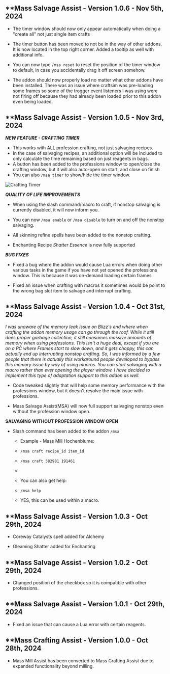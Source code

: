 
## **Mass Salvage Assist - Version 1.0.6 - Nov 5th, 2024

* The timer window should now only appear automatically when doing a "create all" not just single item crafts

* The timer button has been moved to not be in the way of other addons. It is now located in the top right corner. Added a tooltip as well with additional info.

* You can now type `/msa reset` to reset the position of the timer window to default, in case you accidentally drag it off screen somehow.

* The addon should now properly load no matter what other addons have been installed. There was an issue where craftsim was pre-loading some frames so some of the trogger event listeners I was using were not firing off because they had already been loaded prior to this addon even being loaded.

## **Mass Salvage Assist - Version 1.0.5 - Nov 3rd, 2024

***NEW FEATURE - CRAFTING TIMER***

* This works with ALL profession crafting, not just salvaging recipes.
* In the case of salvaging recipes, an additional option will be included to only calculate the time remaining based on just reagents in bags.
* A button has been added to the professions window to open/close the crafting window, but it will also auto-open on start, and close on finish
* You can also `/msa timer` to show/hide the timer window.

![Crafting Timer](https://i.imgur.com/6vkRNcz.jpeg)

***QUALITY OF LIFE IMPROVEMENTS***

* When using the slash command/macro to craft, if nonstop salvaging is currently disabled, it will now inform you.

* You can now `/msa enable` or `/msa disable` to turn on and off the nonstop salvaging.

* All skinning refine spells have been added to the nonstop crafting.

* Enchanting Recipe *Shatter Essence* is now fully supported

***BUG FIXES***

* Fixed a bug where the addon would cause Lua errors when doing other various tasks in the game if you have not yet opened the professions window. This is because it was on-demand loading certain frames

* Fixed an issue when crafting with macros it sometimes would be point to the wrong bag slot item to salvage and interrupt crafting.


## **Mass Salvage Assist - Version 1.0.4 - Oct 31st, 2024

*I was unaware of the memory leak issue on Blizz's end where when crafting the addon memory usage can go through the roof. While it still does proper garbage collection, it still consumes massive amounts of memory when using professions. This isn't a huge deal, except if you are on a PC where Frames start to slow down, and it gets choppy, this can actually end up interrupting nonstop crafting. So, I was informed by a few people that there is actually this workaround people developed to bypass this memory issue by way of using macros. You can start salvaging with a macro rather than ever opening the player window. I have decided to implement this type of adaptation support to this addon as well.*

* Code tweaked slightly that will help some memory performance with the professions window, but it doesn't resolve the main issue with professions.

* Mass Salvage Assist(MSA) will now full support salvaging nonstop even without the profession window open.

**SALVAGING WITHOUT PROFESSION WINDOW OPEN**

* Slash command has been added to the addon `/msa`

    - Example - Mass Mill Hochenblume:
    - `/msa craft recipe_id item_id`
    - `/msa craft 382981 191461`
    -
    - You can also get help:
    - `/msa help`

    - YES, this can be used within a macro.


## **Mass Salvage Assist - Version 1.0.3 - Oct 29th, 2024

* Coreway Catalysts spell added for Alchemy

* Gleaming Shatter added for Enchanting


## **Mass Salvage Assist - Version 1.0.2 - Oct 29th, 2024

* Changed position of the checkbox so it is compatible with other professions.


## **Mass Salvage Assist - Version 1.0.1 - Oct 29th, 2024

* Fixed an issue that can cause a Lua error with certain reagents.


## **Mass Crafting Assist - Version 1.0.0 - Oct 28th, 2024

* Mass Mill Assist has been converted to Mass Crafting Assist due to expanded functionality beyond milling.